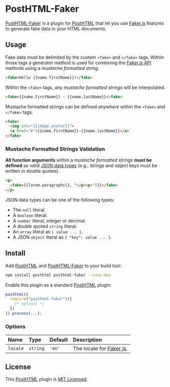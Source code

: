 # PostHTML-Faker

[PostHTML-Faker] is a plugin for [PostHTML] that let you use [Faker.js] features to generate fake data in your HTML documents.

## Usage

Fake data must be delimited by the custom `<fake>` and `</fake>` tags. Within those tags a generator method is used for combining the [Faker.js API] methods using a _mustache formatted string_.

```html
<fake>Hello {{name.firstName}}!</fake>
```

Within the `<fake>` tags, _any mustache formatted strings_ will be interpolated.

```html
<fake>{{name.firstName}} - {{name.lastName}}</fake>
```

Mustache formatted strings can be defined _anywhere_ within the `<fake>` and `</fake>` tags.

```html
<fake>
  <img src="{{image.avatar}}">
  <a href="#">{{name.firstName}}-{{name.lastName}}</a>
</fake>
```

### Mustache Formatted Strings Validation

**All function arguments** within a _mustache formatted strings_ **must be defined** as valid [JSON data types] (e.g., strings and object keys must be written in double quotes).

```html
<p>
  <fake>{{lorem.paragraphs(3, "</p><p>")}}</fake>
</p>
```

JSON data types can be one of the following types:

- The `null` literal.
- A `boolean` literal.
- A `number` literal, integer or decimal.
- A double quoted `string` literal.
- An `array` literal as `[ value ... ]`.
- A JSON `object` literal as `{ "key": value ... }`.

## Install

Add [PostHTML] and [PostHTML-Faker] to your build tool:

```bash
npm install posthtml posthtml-faker --save-dev
```

Enable this plugin as a standard [PostHTML] plugin:

```js
posthtml([
  require("posthtml-faker")({
    /* options */
  })
]).process(...);
```

### Options

| Name     | Type     | Default | Description                |
| :------- | :------- | :------ | :------------------------- |
| `locale` | `string` | `'en'`  | The locale for [Faker.js]. |

## License

This [PostHTML] plugin is [MIT Licensed].

[posthtml-faker]: https://github.com/anthony-teinturier/posthtml-faker
[posthtml]: https://github.com/posthtml/posthtml
[faker.js]: https://github.com/marak/Faker.js
[json data types]: https://www.w3schools.com/js/js_json_datatypes.asp
[faker.js api]: http://marak.github.io/faker.js
[mit licensed]: https://github.com/anthony-teinturier/posthtml-faker/blob/master/LICENSE
